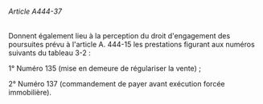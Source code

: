 ###### Article A444-37

Donnent également lieu à la perception du droit d'engagement des poursuites prévu à l'article A. 444-15 les prestations figurant aux numéros suivants du tableau 3-2 :

1° Numéro 135 (mise en demeure de régulariser la vente) ;

2° Numéro 137 (commandement de payer avant exécution forcée immobilière).

